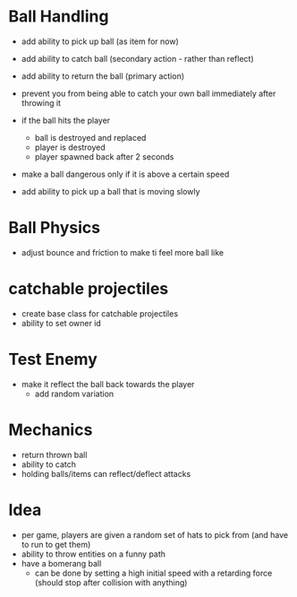 # Ball Handling
- add ability to pick up ball (as item for now)
- add ability to catch ball (secondary action - rather than reflect)
- add ability to return the ball (primary action)
- prevent you from being able to catch your own ball immediately after throwing it
- if the ball hits the player
    - ball is destroyed and replaced
    - player is destroyed
    - player spawned back after 2 seconds

- make a ball dangerous only if it is above a certain speed
- add ability to pick up a ball that is moving slowly

# Ball Physics
- adjust bounce and friction to make ti feel more ball like


# catchable projectiles
- create base class for catchable projectiles
- ability to set owner id


# Test Enemy
- make it reflect the ball back towards the player
    - add random variation 


# Mechanics
- return thrown ball
- ability to catch
- holding balls/items can reflect/deflect attacks


# Idea
- per game, players are given a random set of hats to pick from (and have to run to get them)
- ability to throw entities on a funny path
- have a bomerang ball
    - can be done by setting a high initial speed with a retarding force (should stop after collision with anything)